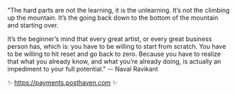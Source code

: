 "The hard parts are not the learning, it is the unlearning. It’s not the climbing up the mountain. It’s the going back down to the bottom of the mountain and starting over.

It’s the beginner’s mind that every great artist, or every great business person has, which is: you have to be willing to start from scratch. You have to be willing to hit reset and go back to zero. Because you have to realize that what you already know, and what you’re already doing, is actually an impediment to your full potential."
-- Naval Ravikant

✨ https://payments.posthaven.com ✨

<!--
**savarin/savarin** is a ✨ _special_ ✨ repository because its `README.md` (this file) appears on your GitHub profile.

Here are some ideas to get you started:

- 🔭 I’m currently working on ...
- 🌱 I’m currently learning ...
- 👯 I’m looking to collaborate on ...
- 🤔 I’m looking for help with ...
- 💬 Ask me about ...
- 📫 How to reach me: ...
- 😄 Pronouns: ...
- ⚡ Fun fact: ...
-->
